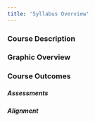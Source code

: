 ```yaml
---
title: 'Syllabus Overview'
---
```


### Course Description

### Graphic Overview

### Course Outcomes

##### Assessments

##### Alignment
